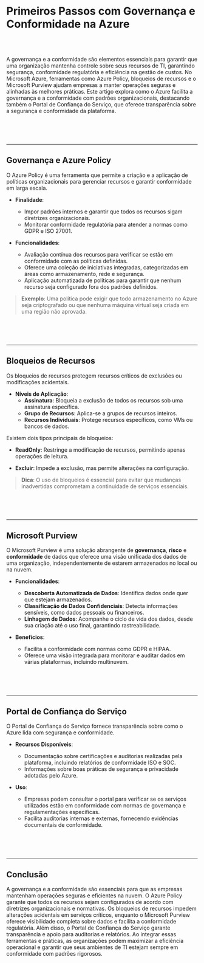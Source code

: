 # **Primeiros Passos com Governança e Conformidade na Azure**

<br><br>

A governança e a conformidade são elementos essenciais para garantir que uma organização mantenha controle sobre seus recursos de TI, garantindo segurança, conformidade regulatória e eficiência na gestão de custos. No Microsoft Azure, ferramentas como Azure Policy, bloqueios de recursos e o Microsoft Purview ajudam empresas a manter operações seguras e alinhadas às melhores práticas. Este artigo explora como o Azure facilita a governança e a conformidade com padrões organizacionais, destacando também o Portal de Confiança do Serviço, que oferece transparência sobre a segurança e conformidade da plataforma.

<br><br><br>

---

## **Governança e Azure Policy**

O Azure Policy é uma ferramenta que permite a criação e a aplicação de políticas organizacionais para gerenciar recursos e garantir conformidade em larga escala.

- **Finalidade**:
    - Impor padrões internos e garantir que todos os recursos sigam diretrizes organizacionais.
    - Monitorar conformidade regulatória para atender a normas como GDPR e ISO 27001.

- **Funcionalidades**:
    - Avaliação contínua dos recursos para verificar se estão em conformidade com as políticas definidas.
    - Oferece uma coleção de iniciativas integradas, categorizadas em áreas como armazenamento, rede e segurança.
    - Aplicação automatizada de políticas para garantir que nenhum recurso seja configurado fora dos padrões definidos.

> **Exemplo**: Uma política pode exigir que todo armazenamento no Azure seja criptografado ou que nenhuma máquina virtual seja criada em uma região não aprovada.

<br><br><br>

---

## **Bloqueios de Recursos**

Os bloqueios de recursos protegem recursos críticos de exclusões ou modificações acidentais.

- **Níveis de Aplicação**:
    - **Assinatura**: Bloqueia a exclusão de todos os recursos sob uma assinatura específica.
    - **Grupo de Recursos**: Aplica-se a grupos de recursos inteiros.
    - **Recursos Individuais**: Protege recursos específicos, como VMs ou bancos de dados.

Existem dois tipos principais de bloqueios:

- **ReadOnly**: Restringe a modificação de recursos, permitindo apenas operações de leitura.

- **Excluir**: Impede a exclusão, mas permite alterações na configuração.

> **Dica**: O uso de bloqueios é essencial para evitar que mudanças inadvertidas comprometam a continuidade de serviços essenciais.

<br><br><br>

---

## **Microsoft Purview**

O Microsoft Purview é uma solução abrangente de **governança**, **risco** e **conformidade** de dados que oferece uma visão unificada dos dados de uma organização, independentemente de estarem armazenados no local ou na nuvem.

- **Funcionalidades**:
    - **Descoberta Automatizada de Dados**: Identifica dados onde quer que estejam armazenados.
    - **Classificação de Dados Confidenciais**: Detecta informações sensíveis, como dados pessoais ou financeiros.
    - **Linhagem de Dados**: Acompanhe o ciclo de vida dos dados, desde sua criação até o uso final, garantindo rastreabilidade.

- **Benefícios**:
    - Facilita a conformidade com normas como GDPR e HIPAA.
    - Oferece uma visão integrada para monitorar e auditar dados em várias plataformas, incluindo multinuvem.

<br><br><br>

---

## **Portal de Confiança do Serviço**

O Portal de Confiança do Serviço fornece transparência sobre como o Azure lida com segurança e conformidade.

- **Recursos Disponíveis**:
    - Documentação sobre certificações e auditorias realizadas pela plataforma, incluindo relatórios de conformidade ISO e SOC.
    - Informações sobre boas práticas de segurança e privacidade adotadas pelo Azure.

- **Uso**:
    - Empresas podem consultar o portal para verificar se os serviços utilizados estão em conformidade com normas de governança e regulamentações específicas.
    - Facilita auditorias internas e externas, fornecendo evidências documentais de conformidade.

<br><br><br>

---

## **Conclusão**

A governança e a conformidade são essenciais para que as empresas mantenham operações seguras e eficientes na nuvem. O Azure Policy garante que todos os recursos sejam configurados de acordo com diretrizes organizacionais e normativas. Os bloqueios de recursos impedem alterações acidentais em serviços críticos, enquanto o Microsoft Purview oferece visibilidade completa sobre dados e facilita a conformidade regulatória. Além disso, o Portal de Confiança do Serviço garante transparência e apoio para auditorias e relatórios. Ao integrar essas ferramentas e práticas, as organizações podem maximizar a eficiência operacional e garantir que seus ambientes de TI estejam sempre em conformidade com padrões rigorosos.